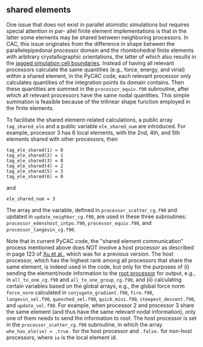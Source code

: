 ## shared elements

One issue that does not exist in parallel atomistic simulations but requires special attention in par- allel finite element implementations is that in the latter some elements may be shared between neighboring processors. In CAC, this issue originates from the difference in shape between the parallelepipedonal processor domain and the rhombohedral finite elements with arbitrary crystallographic orientations, the latter of which also results in the [jagged simulation cell boundaries](../chapter5/zigzag.md). Instead of having all relevant processors calculate the same quantities (e.g., force, energy, and virial) within a shared element, in the PyCAC code, each relevant processor only calculates quantities of the integration points its domain contains. Then these quantities are summed in the `processor_equiv.f90` subroutine, after which all relevant processors have the same nodal quantities. This simple summation is feasible because of the trilinear shape function employed in the finite elements.

To facilitate the shared element-related calculations, a public array `tag_shared_ele` and a public variable `ele_shared_num` are introduced. For example, processor 3 has 6 local elements, with the 2nd, 4th, and 5th elements shared with other processors, then

	tag_ele_shared(1) = 0
	tag_ele_shared(2) = 1
	tag_ele_shared(3) = 0
	tag_ele_shared(4) = 2
	tag_ele_shared(5) = 3
	tag_ele_shared(6) = 0

and

	ele_shared_num = 3

The array and the variable, defined in `processor_scatter_cg.f90` and updated in `update_neighbor_cg.f90`, are used in these three subroutines: `processor_edenshost_intpo.f90`, `processor_equiv.f90`, and `processor_langevin_cg.f90`.

Note that in current PyCAC code, the "shared element communication" process mentioned above does NOT involve a host processor as described in page 123 of [Xu et al.](http://dx.doi.org/10.1016/j.ijplas.2015.05.007), which was for a previous version. The host processor, which has the highest rank among all processors that share the same element, is indeed used in the code, but only for the purposes of (i) sending the element/node information to the [root processor](rank.md) for output, e.g., in `all_to_one_cg.f90` and `all_to_one_group_cg.f90`, and (ii) calculating certain variables based on the global arrays, e.g., the global force norm `force_norm` calculated in `conjugate_gradient.f90`, `fire.f90`, `langevin_vel.f90`, `quenched_vel.f90`, `quick_mini.f90`, `steepest_descent.f90`, and `update_vel.f90`. For example, when processor 2 and processor 3 share the same element (and thus have the same relevant nodal information), only one of them needs to send the information to root. The host processor is set in the `processor_scatter_cg.f90` subroutine, in which the array `who_has_ele(ie) = .true.` for the host processor and `.false.` for non-host processors, where `ie` is the local element id.


